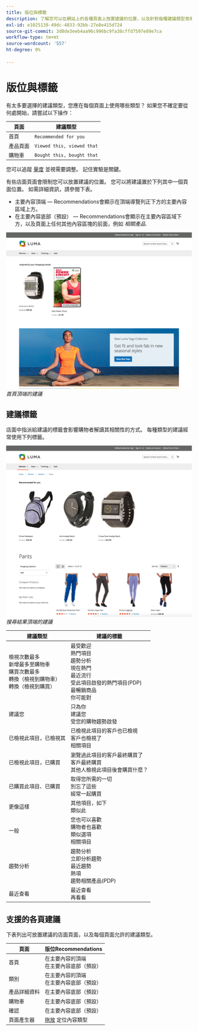 ```yaml
---
title: 版位與標籤
description: 了解您可以在網站上的各種頁面上放置建議的位置，以及針對每種建議類型常用標籤的建議。
exl-id: e1025138-49dc-4833-92bb-27e8e415d724
source-git-commit: 3d0de3eeb4aa96c996bc9fa38cffd7597e89e7ca
workflow-type: tm+mt
source-wordcount: '557'
ht-degree: 0%

---
```


# 版位與標籤

有太多要選擇的建議類型，您應在每個頁面上使用哪些類型？ 如果您不確定要從何處開始，請嘗試以下操作：

| 頁面 | 建議類型 |
|---|---|
| 首頁 | `Recommended for you` |
| 產品頁面 | `Viewed this, viewed that` |
| 購物車 | `Bought this, bought that` |

您可以追蹤 [量度](workspace.md) 並視需要調整。 記住實驗是關鍵。

有些店面頁面會限制您可以放置建議的位置。 您可以將建議置於下列其中一個頁面位置。 如需詳細資訊，請參閱下表。

- 主要內容頂端 — Recommendations會顯示在頂端導覽列正下方的主要內容區域上方。
- 在主要內容底部（預設） — Recommendations會顯示在主要內容區域下方，以及頁面上任何其他內容區塊的前面，例如 _相關產品_.

![建議投放](assets/storefront-home-page-top.png)
_首頁頂端的建議_

## 建議標籤

店面中指派給建議的標籤會影響購物者解讀其相關性的方式。 每種類型的建議經常使用下列標籤。

![建議投放](assets/storefront-search-results-top.png)
_搜尋結果頂端的建議_

| 建議類型 | 建議的標籤 |
|---|---|
| 檢視次數最多<br> 新增最多至購物車<br>購買次數最多<br>轉換（檢視到購物車）<br>轉換（檢視到購買） | 最受歡迎<br>熱門項目<br>趨勢分析<br>現在熱門<br>最近流行<br>受此項目啟發的熱門項目(PDP)<br>最暢銷商品<br>你可能對 |
| 建議您 | 只為你<br>建議您<br>受您的購物趨勢啟發 |
| 已檢視此項目，已檢視其 | 已檢視此項目的客戶也已檢視<br>客戶也檢視了<br>相關項目 |
| 已檢視此項目，已購買 | 瀏覽過此項目的客戶最終購買了<br>客戶最終購買<br>其他人檢視此項目後會購買什麼？ |
| 已購買此項目、已購買 | 取得您所需的一切<br>別忘了這些<br>經常一起購買 |
| 更像這樣 | 其他項目，如下<br>類似此 |
| 一般 | 您也可以喜歡<br>購物者也喜歡<br>類似選項<br>相關項目 |
| 趨勢分析 | 趨勢分析<br>立即分析趨勢<br>最近趨勢<br>熱項<br>趨勢相關產品(PDP) |
| 最近查看 | 最近查看<br>再看看 |

## 支援的各頁建議

下表列出可放置建議的店面頁面，以及每個頁面允許的建議類型。

| 頁面 | 版位Recommendations |
|---|---|
| 首頁 | 在主要內容的頂端<br>在主要內容底部（預設） | 檢視次數最多<br>購買次數最多<br>新增最多至購物車<br>建議您<br>趨勢分析 |
| 類別 | 在主要內容的頂端<br>在主要內容底部（預設） | 檢視次數最多<br>購買次數最多<br>新增最多至購物車<br>建議您<br>趨勢分析 |
| 產品詳細資料 | 在主要內容底部（預設） | 檢視次數最多<br>購買次數最多<br>新增最多至購物車<br>已檢視此項目、已檢視<br>已檢視此項目，已購買<br>買了這個，買了那個<br>更像這樣<br>趨勢分析<br>視覺相似度 |
| 購物車 | 在主要內容底部（預設） | 檢視次數最多<br>購買次數最多<br>新增最多至購物車<br>已檢視此項目、已檢視<br>已檢視此項目，已購買<br>買了這個，買了那個<br>更像這樣<br>趨勢分析 |
| 確認 | 在主要內容底部（預設） | 檢視次數最多<br>購買次數最多<br>新增最多至購物車<br>已檢視此項目、已檢視<br>已檢視此項目，已購買<br>買了這個，買了那個<br>更像這樣<br>趨勢分析 |
| 頁面產生器 | [拖放](https://experienceleague.adobe.com/docs/commerce-admin/page-builder/add-content/recommendations.html) 定位內容類型 | 檢視次數最多<br>購買次數最多<br>新增最多至購物車<br>建議您<br>趨勢分析 |
